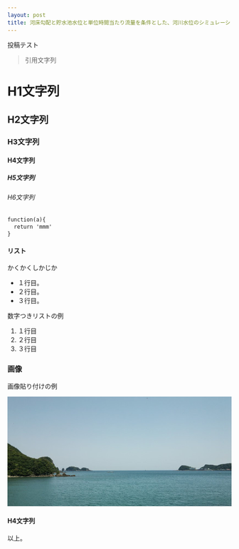 ```yaml
---
layout: post
title: 河床勾配と貯水池水位と単位時間当たり流量を条件とした、河川水位のシミュレーションプログラム(Fortran)
---
```


投稿テスト
> 引用文字列

# H1文字列
## H2文字列
### H3文字列
#### H4文字列
##### H5文字列
###### H6文字列

```
function(a){
  return 'mmm'
}
```

#### リスト

かくかくしかじか

* １行目。
* ２行目。
* ３行目。

数字つきリストの例

1. １行目
1. ２行目
1. ３行目

### 画像

画像貼り付けの例

![参考画像](./img/bg-header-top.jpg "sample image")

#### H4文字列

以上。
